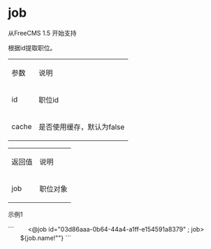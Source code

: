 # job #

<p>
<span>从FreeCMS 1.5 开始支持</span><span></span>
</p>
<p>
<span>根据</span><span>id</span><span>提取职位。</span><span></span>
</p>
<table>
<tbody>
<tr>
<td>
<p>
<span>参数</span><span></span>
</p>
</td>
<td>
<p>
<span>说明</span><span></span>
</p>
</td>
</tr>
<tr>
<td>
<p>
<span>id</span><span></span>
</p>
</td>
<td>
<p>
<span>职位</span><span>id</span><span></span>
</p>
</td>
</tr>
<tr>
<td>
<p>
<span>cache</span><span></span>
</p>
</td>
<td>
<p>
<span>是否使用缓存，默认为false</span><span></span>
</p>
</td>
</tr>
</tbody>
</table>
<p>
<span></span>
</p>
<table>
<tbody>
<tr>
<td>
<p>
<span>返回值</span><span></span>
</p>
</td>
<td>
<p>
<span>说明</span><span></span>
</p>
</td>
</tr>
<tr>
<td>
<p>
<span>job</span><span></span>
</p>
</td>
<td>
<p>
<span>职位对象</span><span></span>
</p>
</td>
</tr>
</tbody>
</table>
<p>
<span></span>
</p>
<p>
<span>示例1</span><span></span>
</p>
```
　　<@job id="03d86aaa-0b64-44a4-a1ff-e154591a8379" ; job>
　　${job.name!""}
</@job>
```